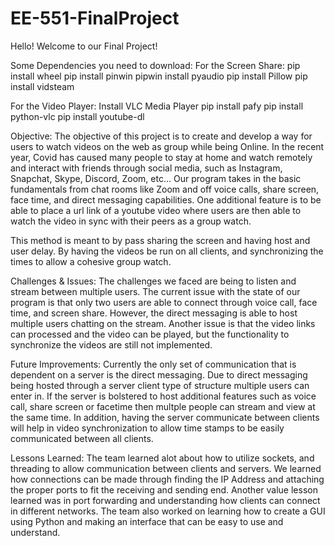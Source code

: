 # EE-551-FinalProject
Hello! Welcome to our Final Project!

Some Dependencies you need to download:
  For the Screen Share:
    pip install wheel
    pip install pinwin
    pipwin install pyaudio
    pip install Pillow
    pip install vidsteam
    
   For the Video Player:
    Install VLC Media Player
    pip install pafy
    pip install python-vlc
    pip install youtube-dl

  Objective:
  The objective of this project is to create and develop a way for users to watch videos on the web as group while being Online.
  In the recent year, Covid has caused many people to stay at home and watch remotely and interact with friends through social media, 
  such as Instagram, Snapchat, Skype, Discord, Zoom, etc... Our program takes in the basic fundamentals from chat rooms like Zoom 
  and off voice calls, share screen, face time, and direct messaging capabilities. One additional feature is to be able to place 
  a url link of a youtube video where users are then able to watch the video in sync with their peers as a group watch.

  This method is meant to by pass sharing the screen and having host and user delay. By having the videos be run on all clients, 
  and synchronizing the times to allow a cohesive group watch.

  Challenges & Issues:
  The challenges we faced are being to listen and stream between multiple users. The current issue with the state of our program 
  is that only two users are able to connect through voice call, face time, and screen share. However, the direct messaging is able 
  to host multiple users chatting on the stream. Another issue is that the video links can processed and the video can be played, but 
  the functionality to synchronize the videos are still not implemented.

  Future Improvements:
  Currently the only set of communication that is dependent on a server is the direct messaging. Due to direct messaging being hosted
  through a server client type of structure multiple users can enter in. If the server is bolstered to host additional features
  such as voice call, share screen or facetime then multple people can stream and view at the same time. In addition, having the server
  communicate between clients will help in video synchronization to allow time stamps to be easily communicated between all clients.

  Lessons Learned:
  The team learned alot about how to utilize sockets, and threading to allow communication between clients and servers. We learned
  how connections can be made through finding the IP Address and attaching the proper ports to fit the receiving and sending end. Another
  value lesson learned was in port forwarding and understanding how clients can connect in different networks. The team also worked
  on learning how to create a GUI using Python and making an interface that can be easy to use and understand.
